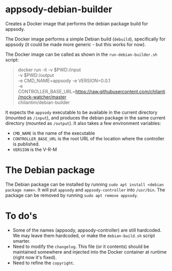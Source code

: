 # appsody-debian-builder
Creates a Docker image that performs the debian package build for appsody.

The Docker image performs a simple Debian build (`debuild`), specifically for appsody (it could be made more generic - but this works for now).

The Docker image can be called as shown in the `run-debian-builder.sh` script:
> docker run -it -v $PWD:/input \
> -v $PWD:/output \
> -e CMD_NAME=appsody -e VERSION=0.0.1 \
> -e CONTROLLER_BASE_URL=https://raw.githubusercontent.com/chilanti/mock-watcher/master \
> chilantim/debian-builder

It expects the `appsody` executable to be available in the current directory (mounted as `/input`), and produces the debian package in the same current directory (mounted as `/output`).
It also takes a few environment variables:
- `CMD_NAME` is the name of the executable
- `CONTROLLER_BASE_URL` is the root URL of the location where the controller is published. 
- `VERSION` is the V-R-M

# The Debian package
The Debian package can be installed by running `sudo apt install <debian package name>`.
It will put `appsody` and `appsody-controller` into `/usr/bin`.
The package can be removed by running `sudo apt remove appsody`.

# To do's
- Some of the names (appsody, appsody-controller) are still hardcoded. We may leave them hardcoded, or make the `debian-build.sh` script smarter.
- Need to modify the `changelog`. This file (or it contents) should be maintained somewhere and injected into the Docker container at runtime (right now it's fixed).
- Need to refine the `copyright`.
